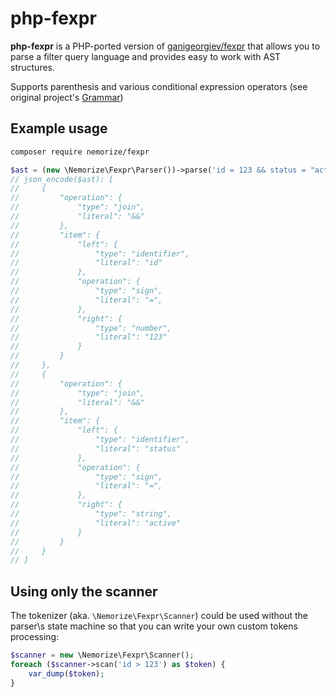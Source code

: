 # php-fexpr

**php-fexpr** is a PHP-ported version of [ganigeorgiev/fexpr](https://github.com/ganigeorgiev/fexpr)
that allows you to parse a filter query language and provides easy to work with AST structures.

Supports parenthesis and various conditional expression operators (see original project's [Grammar](https://github.com/ganigeorgiev/fexpr#grammar))

## Example usage

```bash
composer require nemorize/fexpr
```

```php
$ast = (new \Nemorize\Fexpr\Parser())->parse('id = 123 && status = "active"');
// json_encode($ast): [
//     {
//         "operation": {
//             "type": "join",
//             "literal": "&&"
//         },
//         "item": {
//             "left": {
//                 "type": "identifier",
//                 "literal": "id"
//             },
//             "operation": {
//                 "type": "sign",
//                 "literal": "=",
//             },
//             "right": {
//                 "type": "number",
//                 "literal": "123"
//             }
//         }
//     },
//     {
//         "operation": {
//             "type": "join",
//             "literal": "&&"
//         },
//         "item": {
//             "left": {
//                 "type": "identifier",
//                 "literal": "status"
//             },
//             "operation": {
//                 "type": "sign",
//                 "literal": "=",
//             },
//             "right": {
//                 "type": "string",
//                 "literal": "active"
//             }
//         }
//     }
// ]
```

## Using only the scanner
The tokenizer (aka. `\Nemorize\Fexpr\Scanner`) could be used without the parser\s state machine
so that you can write your own custom tokens processing:

```php
$scanner = new \Nemorize\Fexpr\Scanner();
foreach ($scanner->scan('id > 123') as $token) {
    var_dump($token);
}
```